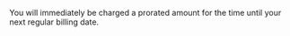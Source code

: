 You will immediately be charged a prorated amount for the time until your next regular billing date.
